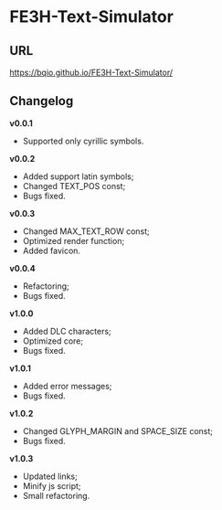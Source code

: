 # FE3H-Text-Simulator

## URL

https://bqio.github.io/FE3H-Text-Simulator/

## Changelog

**v0.0.1**

- Supported only cyrillic symbols.

**v0.0.2**

- Added support latin symbols;
- Changed TEXT_POS const;
- Bugs fixed.

**v0.0.3**

- Changed MAX_TEXT_ROW const;
- Optimized render function;
- Added favicon.

**v0.0.4**

- Refactoring;
- Bugs fixed.

**v1.0.0**

- Added DLC characters;
- Optimized core;
- Bugs fixed.

**v1.0.1**

- Added error messages;
- Bugs fixed.

**v1.0.2**

- Changed GLYPH_MARGIN and SPACE_SIZE const;
- Bugs fixed.

**v1.0.3**

- Updated links;
- Minify js script;
- Small refactoring.
